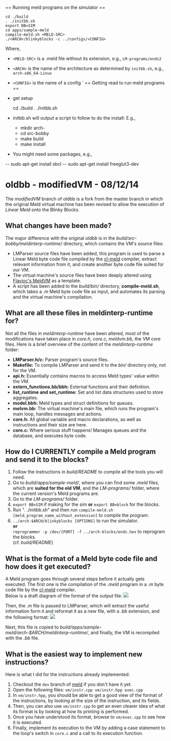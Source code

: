 == Running meld programs on the simulator ==

	cd ./build
	. ./initbb.sh 
	export BB=SIM
	cd apps/sample-meld
	compile-meld.sh <MELD-SRC>
	./<ARCH>/blinkyblocks -c ../configs/<CONFIG>

Where, 

- `<MELD-SRC>` is a .meld file without its extension, e.g., `LM-programs/ends2`
- `<ARCH>` is the name of the architecture as determined by `initbb.sh`, e.g., `arch-x86_64-Linux`
- `<CONFIG>` is the name of a config
`
== Getting read to run meld programs ==

- get setup

	cd ./build
	. ./initbb.sh 

- initbb.sh will output a script to follow to do the install:  E.g.,
  - mkdir arch-<ARCH>
  - cd src-bobby
  - make build
  - make install

- You might need some packages, e.g., 

-- sudo apt-get install sbcl
-- sudo apt-get install freeglut3-dev


oldbb - modifiedVM - 08/12/14
====================================
The *modifiedVM* branch of oldbb is a fork from the master branch in which the original Meld virtual machine has been revised to allow the execution of _Linear Meld_ onto the Blinky Blocks.  

## What changes have been made?

The major difference with the original *oldbb* is in the *build/src-bobby/meldinterp-runtime/* directory, which contains the VM's source files:
- LMParser source files have been added, this program is used to parse a Linear Meld byte code file compiled by the [cl-meld](https://github.com/flavioc/cl-meld/tree/dev) compiler, extract relevant information from it, and create another byte code file suited for our VM.
- The virtual machine's source files have been deeply altered using [Flavioc's MeldVM](https://github.com/flavioc/cl-meld/tree/dev) as a template. 
- A script has been added to the *build/bin/* directory, **compile-meld.sh**, which takes a *.m* Meld byte code file as input, and automates its parsing and the virtual machine's compilation.

## What are all these files in meldinterp-runtime for?
Not all the files in *meldinterp-runtime* have been altered, most of the modifications have taken place in *core.h, core.c, meldvm.bb*, the VM core files. Here is a brief overview of the content of the *meldinterp-runtime* folder:
- **LMParser.h/c:** Parser program's source files.
- **Makefile:** To compile LMParser and send it to the *bin/* directory only, not for the VM.
- **api.h:** Essentially contains macros to access Meld types' value within the VM.
- **extern_functions.bb/bbh:** External functions and their definition.
- **list_runtime and set_runtime:** Set and list data structures used to store aggregates.
- **model.bbh:** Meld types and struct definitions for queues.
- **melvm.bb:** The virtual machine's main file, which runs the program's main loop, handles messages and actions.
- **core.h:** All global variable and macro declarations, as well as instructions and their size are here.
- **core.c:** Where serious stuff happens! Manages queues and the database, and executes byte code.

## How do I CURRENTLY compile a Meld program and send it to the blocks?
1. Follow the instructions in *build/README* to compile all the tools you will need.
2. Go to *build/apps/sample-meld/*, where you can find some *.meld* files, which are **suited for the old VM**, and the *LM-programs/* folder, where the current version's Meld programs are.
3. Go to the *LM-programs/* folder.  
4. `export BB=SIM` if making for the sim **or** `export BB=block` for the blocks.
5. Run ". ./initbb.sh" and then run `compile-meld.sh [meld_program_name_without_extension]` to compile the program.
6. `../arch-$ARCH/blinkyblocks [OPTIONS]` to run the simulator.  
   **or**  
   `reprogrammer -p /dev/[PORT] -f ../arch-blocks/ends.hex` to reprogram the blocks.  
   (cf. *build/README*)  

## What is the format of a Meld byte code file and how does it get executed?
A Meld program goes through several steps before it actually gets executed. The first one is the compilation of the *.meld* program in a *.m* byte code file by the [cl-meld](https://github.com/flavioc/cl-meld/tree/dev) compiler.  
Below is a draft diagram of the format of the output file: 
![](http://i58.tinypic.com/68udj9.jpg)

Then, the *.m* file is passed to LMParser, which will extract the useful information form it and reformat it as a new file, with a *.bb* extension, and the following format:
![](http://i62.tinypic.com/2ntfbxl.jpg)

Next, this file is copied to *build/apps/sample-meld/arch-$ARCH/meldinterp-runtime/*, and finally, the VM is recompiled with the *.bb* file.

## What is the easiest way to implement new instructions?

Here is what I did for the instructions already implemented:  
1. Checkout the `dev` branch of [meld](https://github.com/flavioc/meld) if you don't have it yet.  
2. Open the following files: `vm/instr.cpp vm/instr.hpp exec.cpp`  
3. In `vm/instr.hpp`, you should be able to get a good view of the format of the instructions, by looking at the size of the instruction, and its fields.  
4. Then, you can also use `vm/instr.cpp` to get an even clearer idea of what its format is by looking at how its printing is performed.  
5. Once you have understood its format, browse to `vm/exec.cpp` to see how it is executed.  
6. Finally, implement its execution to the VM by adding a case statement to the loop's switch in `core.c` and a call to its execution function.
